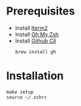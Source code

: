 # Prerequisites

- Install [Iterm2](https://iterm2.com/downloads.html)
- Install [Oh My Zsh](https://ohmyz.sh/#install)
- Install [Github ClI](https://github.com/cli/cli)
  ```
  brew install gh
  ```

# Installation

```
make setup
source ~/.zshrc
```
